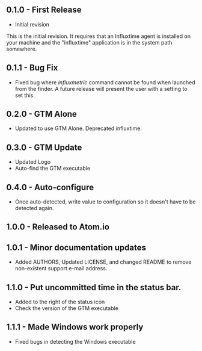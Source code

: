 ## 0.1.0 - First Release
* Initial revision

This is the initial revision. It requires that an Influxtime agent is
installed on your machine and the "influxtime" application is in the system
path somewhere.

## 0.1.1 - Bug Fix
* Fixed bug where _influxmetric_ command cannot be found when launched from the
finder. A future release will present the user with a setting to set this.

## 0.2.0 - GTM Alone
* Updated to use GTM Alone. Deprecated influxtime.

## 0.3.0 - GTM Update
* Updated Logo
* Auto-find the GTM executable

## 0.4.0 - Auto-configure
* Once auto-detected, write value to configuration so it doesn't have to be
  detected again.

## 1.0.0 - Released to Atom.io

## 1.0.1 - Minor documentation updates
* Added AUTHORS, Updated LICENSE, and changed README to remove non-existent
  support e-mail address.

## 1.1.0 - Put uncommitted time in the status bar.
* Added to the right of the status icon
* Check the version of the GTM executable

## 1.1.1 - Made Windows work properly
* Fixed bugs in detecting the Windows executable
